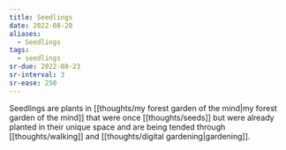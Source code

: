 ```yaml
---
title: Seedlings
date: 2022-08-20
aliases:
  - Seedlings
tags:
  - seedlings
sr-due: 2022-08-23
sr-interval: 3
sr-ease: 250
---
```

Seedlings are plants in [[thoughts/my forest garden of the mind|my forest garden of the mind]] that were once [[thoughts/seeds]] but were already planted in their unique space and are being tended through [[thoughts/walking]] and [[thoughts/digital gardening|gardening]].